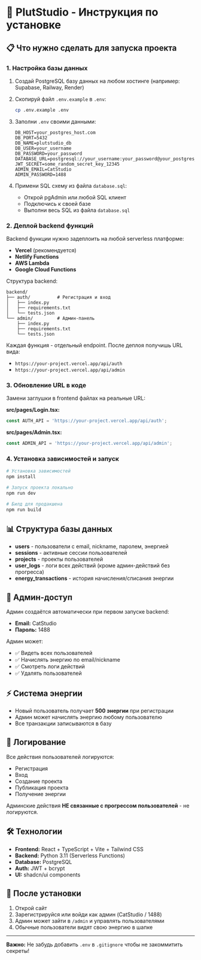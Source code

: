 # 🚀 PlutStudio - Инструкция по установке

## 📋 Что нужно сделать для запуска проекта

### 1. Настройка базы данных

1. Создай PostgreSQL базу данных на любом хостинге (например: Supabase, Railway, Render)

2. Скопируй файл `.env.example` в `.env`:
   ```bash
   cp .env.example .env
   ```

3. Заполни `.env` своими данными:
   ```
   DB_HOST=your_postgres_host.com
   DB_PORT=5432
   DB_NAME=plutstudio_db
   DB_USER=your_username
   DB_PASSWORD=your_password
   DATABASE_URL=postgresql://your_username:your_password@your_postgres_host.com:5432/plutstudio_db
   JWT_SECRET=some_random_secret_key_12345
   ADMIN_EMAIL=CatStudio
   ADMIN_PASSWORD=1488
   ```

4. Примени SQL схему из файла `database.sql`:
   - Открой pgAdmin или любой SQL клиент
   - Подключись к своей базе
   - Выполни весь SQL из файла `database.sql`

### 2. Деплой backend функций

Backend функции нужно задеплоить на любой serverless платформе:
- **Vercel** (рекомендуется)
- **Netlify Functions**
- **AWS Lambda**
- **Google Cloud Functions**

Структура backend:
```
backend/
├── auth/          # Регистрация и вход
│   ├── index.py
│   ├── requirements.txt
│   └── tests.json
└── admin/         # Админ-панель
    ├── index.py
    ├── requirements.txt
    └── tests.json
```

Каждая функция - отдельный endpoint. После деплоя получишь URL вида:
- `https://your-project.vercel.app/api/auth`
- `https://your-project.vercel.app/api/admin`

### 3. Обновление URL в коде

Замени заглушки в frontend файлах на реальные URL:

**src/pages/Login.tsx:**
```typescript
const AUTH_API = 'https://your-project.vercel.app/api/auth';
```

**src/pages/Admin.tsx:**
```typescript
const ADMIN_API = 'https://your-project.vercel.app/api/admin';
```

### 4. Установка зависимостей и запуск

```bash
# Установка зависимостей
npm install

# Запуск проекта локально
npm run dev

# Билд для продакшена
npm run build
```

## 📊 Структура базы данных

- **users** - пользователи с email, nickname, паролем, энергией
- **sessions** - активные сессии пользователей
- **projects** - проекты пользователей
- **user_logs** - логи всех действий (кроме админ-действий без прогресса)
- **energy_transactions** - история начисления/списания энергии

## 🔐 Админ-доступ

Админ создаётся автоматически при первом запуске backend:
- **Email:** CatStudio
- **Пароль:** 1488

Админ может:
- ✅ Видеть всех пользователей
- ✅ Начислять энергию по email/nickname
- ✅ Смотреть логи действий
- ✅ Удалять пользователей

## ⚡ Система энергии

- Новый пользователь получает **500 энергии** при регистрации
- Админ может начислять энергию любому пользователю
- Все транзакции записываются в базу

## 📝 Логирование

Все действия пользователей логируются:
- Регистрация
- Вход
- Создание проекта
- Публикация проекта
- Получение энергии

Админские действия **НЕ связанные с прогрессом пользователей** - не логируются.

## 🛠️ Технологии

- **Frontend:** React + TypeScript + Vite + Tailwind CSS
- **Backend:** Python 3.11 (Serverless Functions)
- **Database:** PostgreSQL
- **Auth:** JWT + bcrypt
- **UI:** shadcn/ui components

## 🎯 После установки

1. Открой сайт
2. Зарегистрируйся или войди как админ (CatStudio / 1488)
3. Админ может зайти в `/admin` и управлять пользователями
4. Обычные пользователи видят свою энергию в шапке

---

**Важно:** Не забудь добавить `.env` в `.gitignore` чтобы не закоммитить секреты!
